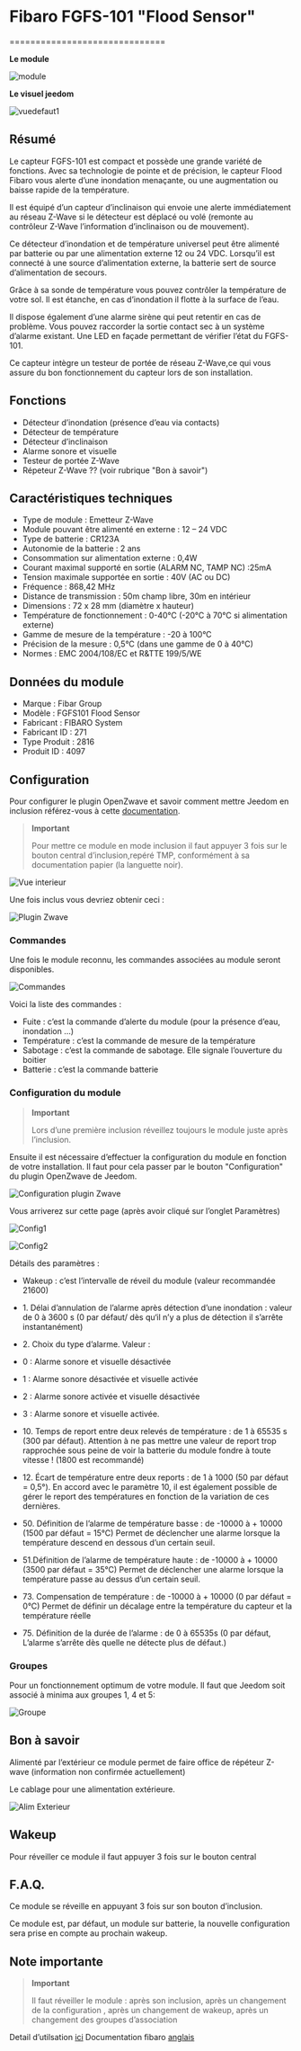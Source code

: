 # Fibaro FGFS-101 "Flood Sensor"
==============================

**Le module**

![module](images/fibaro.fgfs101/module.jpg)

**Le visuel jeedom**

![vuedefaut1](images/fibaro.fgfs101/vuedefaut1.jpg)

Résumé
------

Le capteur FGFS-101 est compact et possède une grande variété de fonctions. Avec sa technologie de pointe et de précision, le capteur Flood Fibaro vous alerte d’une inondation menaçante, ou une augmentation ou baisse rapide de la température.

Il est équipé d’un capteur d’inclinaison qui envoie une alerte immédiatement au réseau Z-Wave si le détecteur est déplacé ou volé (remonte au contrôleur Z-Wave l’information d’inclinaison ou de mouvement).

Ce détecteur d’inondation et de température universel peut être alimenté par batterie ou par une alimentation externe 12 ou 24 VDC. Lorsqu’il est connecté à une source d’alimentation externe, la batterie sert de source d’alimentation de secours.

Grâce à sa sonde de température vous pouvez contrôler la température de votre sol. Il est étanche, en cas d’inondation il flotte à la surface de l’eau.

Il dispose également d’une alarme sirène qui peut retentir en cas de problème. Vous pouvez raccorder la sortie contact sec à un système d’alarme existant. Une LED en façade permettant de vérifier l’état du FGFS-101.

Ce capteur intègre un testeur de portée de réseau Z-Wave,ce qui vous assure du bon fonctionnement du capteur lors de son installation.

Fonctions
---------

-   Détecteur d’inondation (présence d’eau via contacts)
-   Détecteur de température
-   Détecteur d’inclinaison
-   Alarme sonore et visuelle
-   Testeur de portée Z-Wave
-   Répeteur Z-Wave ?? (voir rubrique "Bon à savoir")

Caractéristiques techniques
---------------------------

-   Type de module : Emetteur Z-Wave
-   Module pouvant être alimenté en externe : 12 – 24 VDC
-   Type de batterie : CR123A
-   Autonomie de la batterie : 2 ans
-   Consommation sur alimentation externe : 0,4W
-   Courant maximal supporté en sortie (ALARM NC, TAMP NC) :25mA
-   Tension maximale supportée en sortie : 40V (AC ou DC)
-   Fréquence : 868,42 MHz
-   Distance de transmission : 50m champ libre, 30m en intérieur
-   Dimensions : 72 x 28 mm (diamètre x hauteur)
-   Température de fonctionnement : 0-40°C (-20°C à 70°C si alimentation externe)
-   Gamme de mesure de la température : -20 à 100°C
-   Précision de la mesure : 0,5°C (dans une gamme de 0 à 40°C)
-   Normes : EMC 2004/108/EC et R&TTE 199/5/WE

Données du module
-----------------

-   Marque : Fibar Group
-   Modèle : FGFS101 Flood Sensor
-   Fabricant : FIBARO System
-   Fabricant ID : 271
-   Type Produit : 2816
-   Produit ID : 4097

Configuration
-------------

Pour configurer le plugin OpenZwave et savoir comment mettre Jeedom en inclusion référez-vous à cette [documentation](https://doc.jeedom.com/fr_FR/plugins/automation%20protocol/openzwave/).

> **Important**
>
> Pour mettre ce module en mode inclusion il faut appuyer 3 fois sur le bouton central d’inclusion,repéré TMP, conformément à sa documentation papier (la languette noir).

![Vue interieur](images/fibaro.fgfs101/Vue_interieur.jpg)

Une fois inclus vous devriez obtenir ceci :

![Plugin Zwave](images/fibaro.fgfs101/information.jpg)

### Commandes

Une fois le module reconnu, les commandes associées au module seront disponibles.

![Commandes](images/fibaro.fgfs101/commandes.jpg)

Voici la liste des commandes :

-   Fuite : c’est la commande d’alerte du module (pour la présence d’eau, inondation …​)
-   Température : c’est la commande de mesure de la température
-   Sabotage : c’est la commande de sabotage. Elle signale l’ouverture du boitier
-   Batterie : c’est la commande batterie

### Configuration du module

> **Important**
>
> Lors d’une première inclusion réveillez toujours le module juste après l’inclusion.

Ensuite il est nécessaire d’effectuer la configuration du module en fonction de votre installation. Il faut pour cela passer par le bouton "Configuration" du plugin OpenZwave de Jeedom.

![Configuration plugin Zwave](images/plugin/bouton_configuration.jpg)

Vous arriverez sur cette page (après avoir cliqué sur l’onglet Paramètres)

![Config1](images/fibaro.fgfs101/config1.jpg)

![Config2](images/fibaro.fgfs101/config2.jpg)

Détails des paramètres :

-   Wakeup : c’est l’intervalle de réveil du module (valeur recommandée 21600)
-   1\. Délai d’annulation de l’alarme après détection d’une inondation : valeur de 0 à 3600 s (0 par défaut/ dès qu‘il n’y a plus de détection il s’arrête instantanément)
-   2\. Choix du type d’alarme. Valeur :
  - 0 : Alarme sonore et visuelle désactivée
  - 1 : Alarme sonore désactivée et visuelle activée
  - 2 : Alarme sonore activée et visuelle désactivée
  - 3 : Alarme sonore et visuelle activée.

-   10\. Temps de report entre deux relevés de température : de 1 à 65535 s
    (300 par défaut). Attention à ne pas mettre une valeur de report trop
    rapprochée sous peine de voir la batterie du module fondre à toute
    vitesse ! (1800 est recommandé)

-   12\. Écart de température entre deux reports : de 1 à 1000 (50 par défaut
    = 0,5°). En accord avec le paramètre 10, il est également possible de
    gérer le report des températures en fonction de la variation de
    ces dernières.

-   50\. Définition de l’alarme de température basse : de -10000 à + 10000
    (1500 par défaut = 15°C) Permet de déclencher une alarme lorsque la
    température descend en dessous d’un certain seuil.

-   51.Définition de l’alarme de température haute : de -10000 à + 10000
    (3500 par défaut = 35°C) Permet de déclencher une alarme lorsque la
    température passe au dessus d’un certain seuil.

-   73\. Compensation de température : de -10000 à + 10000 (0 par défaut
    = 0°C) Permet de définir un décalage entre la température du capteur et
    la température réelle

-   75\. Définition de la durée de l’alarme : de 0 à 65535s (0 par défaut,
    L’alarme s’arrête dès quelle ne détecte plus de défaut.)

### Groupes

Pour un fonctionnement optimum de votre module. Il faut que Jeedom soit associé à minima aux groupes 1, 4 et 5:

![Groupe](images/fibaro.fgfs101/groupe.jpg)

Bon à savoir
------------

Alimenté par l’extérieur ce module permet de faire office de répéteur Z-wave (information non confirmée actuellement)

Le cablage pour une alimentation extérieure.

![Alim Exterieur](images/fibaro.fgfs101/Alim_Exterieur.jpg)

Wakeup
------

Pour réveiller ce module il faut appuyer 3 fois sur le bouton central

F.A.Q.
------

Ce module se réveille en appuyant 3 fois sur son bouton d’inclusion.

Ce module est, par défaut, un module sur batterie, la nouvelle configuration sera prise en compte au prochain wakeup.

Note importante
---------------

> **Important**
>
> Il faut réveiller le module : après son inclusion, après un changement de la configuration , après un changement de wakeup, après un changement des groupes d’association


Detail d’utilsation [ici](http://blog.domadoo.fr/2014/12/18/jeedom-guide-dutilisation-du-detecteur-dinondation-fibaro-fgfs-001/)
Documentation fibaro [anglais](http://www.fibaro.com/manuals/en/FGFS-101-Flood-Sensor/FGFS-101-Flood-Sensor-en-2.1-2.3.pdf)
